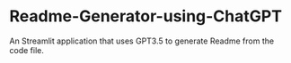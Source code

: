 # Readme-Generator-using-ChatGPT
An Streamlit application that uses GPT3.5 to generate Readme from the code file.
